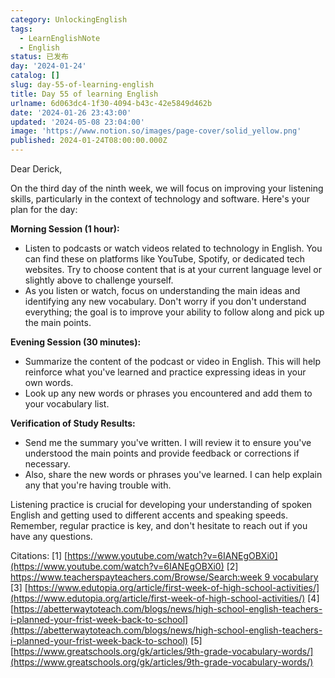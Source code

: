```yaml
---
category: UnlockingEnglish
tags:
  - LearnEnglishNote
  - English
status: 已发布
day: '2024-01-24'
catalog: []
slug: day-55-of-learning-english
title: Day 55 of learning English
urlname: 6d063dc4-1f30-4094-b43c-42e5849d462b
date: '2024-01-26 23:43:00'
updated: '2024-05-08 23:04:00'
image: 'https://www.notion.so/images/page-cover/solid_yellow.png'
published: 2024-01-24T08:00:00.000Z
---
```


Dear Derick,


On the third day of the ninth week, we will focus on improving your listening skills, particularly in the context of technology and software. Here's your plan for the day:


**Morning Session (1 hour):**

- Listen to podcasts or watch videos related to technology in English. You can find these on platforms like YouTube, Spotify, or dedicated tech websites. Try to choose content that is at your current language level or slightly above to challenge yourself.
- As you listen or watch, focus on understanding the main ideas and identifying any new vocabulary. Don't worry if you don't understand everything; the goal is to improve your ability to follow along and pick up the main points.

**Evening Session (30 minutes):**

- Summarize the content of the podcast or video in English. This will help reinforce what you've learned and practice expressing ideas in your own words.
- Look up any new words or phrases you encountered and add them to your vocabulary list.

**Verification of Study Results:**

- Send me the summary you've written. I will review it to ensure you've understood the main points and provide feedback or corrections if necessary.
- Also, share the new words or phrases you've learned. I can help explain any that you're having trouble with.

Listening practice is crucial for developing your understanding of spoken English and getting used to different accents and speaking speeds. Remember, regular practice is key, and don't hesitate to reach out if you have any questions.


Citations:
[1] [https://www.youtube.com/watch?v=6IANEgOBXi0](https://www.youtube.com/watch?v=6IANEgOBXi0)
[2] [https://www.teacherspayteachers.com/Browse/Search:week 9 vocabulary](https://www.teacherspayteachers.com/Browse/Search:week%209%20vocabulary)
[3] [https://www.edutopia.org/article/first-week-of-high-school-activities/](https://www.edutopia.org/article/first-week-of-high-school-activities/)
[4] [https://abetterwaytoteach.com/blogs/news/high-school-english-teachers-i-planned-your-frist-week-back-to-school](https://abetterwaytoteach.com/blogs/news/high-school-english-teachers-i-planned-your-frist-week-back-to-school)
[5] [https://www.greatschools.org/gk/articles/9th-grade-vocabulary-words/](https://www.greatschools.org/gk/articles/9th-grade-vocabulary-words/)

